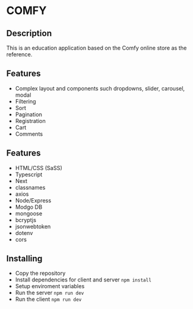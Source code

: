 # COMFY

## Description
This is an education application based on the Comfy online store as the reference.

## Features
- Complex layout and components such dropdowns, slider, carousel, modal
- Filtering
- Sort
- Pagination
- Registration
- Cart
- Comments

## Features
- HTML/CSS (SaSS)
- Typescript
- Next
- classnames
- axios
- Node/Express
- Modgo DB
- mongoose
- bcryptjs
- jsonwebtoken
- dotenv
- cors

## Installing
- Copy the repository
- Install dependencies for client and server `npm install`
- Setup enviroment variables
- Run the server `npm run dev`
- Run the client `npm run dev`
